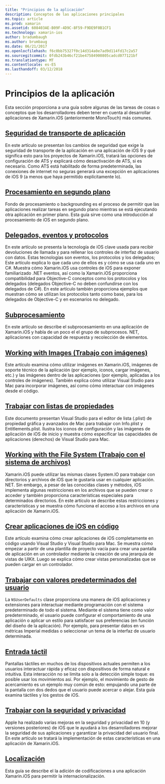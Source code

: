 ```yaml
---
title: "Principios de la aplicación"
description: Conceptos de las aplicaciones principales
ms.topic: article
ms.prod: xamarin
ms.assetid: 608403AE-B09F-4D9C-8F59-F9DE9F0B1CF1
ms.technology: xamarin-ios
author: bradumbaugh
ms.author: brumbaug
ms.date: 06/21/2017
ms.openlocfilehash: f6c0bb75327f0c14d314a0e7ad9d114fd17c2a57
ms.sourcegitcommit: 0fdb243b46cf21be47584900805cadcd077121bf
ms.translationtype: MT
ms.contentlocale: es-ES
ms.lasthandoff: 03/12/2018
---
```

# <a name="application-fundamentals"></a>Principios de la aplicación

Esta sección proporciona a una guía sobre algunas de las tareas de cosas o conceptos que los desarrolladores deben tener en cuenta al desarrollar aplicaciones de Xamarin.iOS (anteriormente MonoTouch) más comunes.

## <a name="app-transport-securityiosapp-fundamentalsatsmd"></a>[Seguridad de transporte de aplicación](~/ios/app-fundamentals/ats.md)

En este artículo se presentan los cambios de seguridad que exige la seguridad de transporte de la aplicación en una aplicación de iOS 9 y qué significa esto para los proyectos de Xamarin.iOS, tratará las opciones de configuración de ATS y explicará cómo desactivación de ATS, si es necesario. Como ATS está habilitado de forma predeterminada, las conexiones de internet no seguras generará una excepción en aplicaciones de iOS 9 (a menos que haya permitido explícitamente lo).


## <a name="backgroundingiosapp-fundamentalsbackgroundingindexmd"></a>[Procesamiento en segundo plano](~/ios/app-fundamentals/backgrounding/index.md)

Fondo de procesamiento o backgrounding es el proceso de permitir que las aplicaciones realizar tareas en segundo plano mientras se está ejecutando otra aplicación en primer plano. Esta guía sirve como una introducción al procesamiento de iOS en segundo plano.


## <a name="events-protocols-and-delegatesiosapp-fundamentalsdelegates-protocols-and-eventsmd"></a>[Delegados, eventos y protocolos](~/ios/app-fundamentals/delegates-protocols-and-events.md)

En este artículo se presenta la tecnología de iOS clave usada para recibir devoluciones de llamada y para rellenar los controles de interfaz de usuario con datos. Estas tecnologías son eventos, los protocolos y los delegados; Este artículo explica lo que cada uno de ellos es y cómo se usa cada uno en C#. Muestra cómo Xamarin.iOS usa controles de iOS para exponer familiarizado .NET eventos, así como la Xamarin.iOS proporciona compatibilidad para Objective-C conceptos como los protocolos y los delegados (delegados Objective-C no deben confundirse con los delegados de C#). En este artículo también proporciona ejemplos que muestran cómo se utilizan los protocolos tanto como base, para los delegados de Objective-C y en escenarios no delegado.

## <a name="threadingiosapp-fundamentalsthreadingmd"></a>[Subprocesamiento](~/ios/app-fundamentals/threading.md)

En este artículo se describe el subprocesamiento en una aplicación de Xamarin.iOS y habla de un poco el el grupo de subprocesos. NET, aplicaciones con capacidad de respuesta y recolección de elementos.&nbsp;

## <a name="working-with-imagesiosapp-fundamentalsimages-iconsindexmd"></a>[Working with Images (Trabajo con imágenes)](~/ios/app-fundamentals/images-icons/index.md)

Este artículo examina cómo utilizar imágenes en Xamarin.iOS, imágenes de soporte técnico de la aplicación (por ejemplo, iconos, cargar imágenes, etc.) y las imágenes dentro de las aplicaciones (por ejemplo, aplicadas a los controles de imágenes). También explica cómo utilizar Visual Studio para Mac para incorporar imágenes, así como cómo interactuar con imágenes desde el código.

## <a name="working-with-property-listsiosapp-fundamentalsindexmd"></a>[Trabajar con listas de propiedades](~/ios/app-fundamentals/index.md)

Este documento presentan Visual Studio para el editor de lista (.plist) de propiedad gráfica y avanzados de Mac para trabajar con Info.plist y Entitlements.plist. Ilustra los iconos de configuración y las imágenes de aplicación de iOS de inicio y muestra cómo especificar las capacidades de aplicaciones (derechos) de Visual Studio para Mac.

## <a name="working-with-the-file-systemiosapp-fundamentalsfile-systemmd"></a>[Working with the File System (Trabajo con el sistema de archivos)](~/ios/app-fundamentals/file-system.md)

Xamarin.iOS puede utilizar las mismas clases System.IO para trabajar con directorios y archivos de iOS que le gustaría usar en cualquier aplicación. NET. Sin embargo, a pesar de las conocidas clases y métodos, iOS implementa algunas restricciones en los archivos que se pueden crear o acceder y también proporciona características especiales para determinados directorios. En este artículo se describe estas restricciones y características y se muestra cómo funciona el acceso a los archivos en una aplicación de Xamarin.iOS.

## <a name="creating-ios-applications-in-codeiosapp-fundamentalsios-code-onlymd"></a>[Crear aplicaciones de iOS en código](~/ios/app-fundamentals/ios-code-only.md)

Este artículo examina cómo crear aplicaciones de iOS completamente en código usando Visual Studio y Visual Studio para Mac. Se muestra cómo empezar a partir de una plantilla de proyecto vacía para crear una pantalla de aplicación en un controlador mediante la creación de una jerarquía de vistas de UIKit. Luego se explica cómo crear vistas personalizadas que se pueden cargar en un controlador.

## <a name="working-with-user-defaultsiosapp-fundamentalsuser-defaultsmd"></a>[Trabajar con valores predeterminados del usuario](~/ios/app-fundamentals/user-defaults.md)

La `NSUserDefaults` clase proporciona una manera de iOS aplicaciones y extensiones para interactuar mediante programación con el sistema predeterminado de todo el sistema. Mediante el sistema tiene como valor predeterminado, el usuario puede configurar el comportamiento de una aplicación o aplicar un estilo para satisfacer sus preferencias (en función del diseño de la aplicación). Por ejemplo, para presentar datos en vs métricas Imperial medidas o seleccionar un tema de la interfaz de usuario determinada.

## <a name="touchiosapp-fundamentalstouchindexmd"></a>[Entrada táctil](~/ios/app-fundamentals/touch/index.md)

Pantallas táctiles en muchos de los dispositivos actuales permiten a los usuarios interactuar rápida y eficaz con dispositivos de forma natural e intuitiva. Esta interacción no se limita solo a la detección simple toque: es posible usar los movimientos así. Por ejemplo, el movimiento de gesto de acercamiento es un ejemplo muy común de esto: empujando una parte de la pantalla con dos dedos que el usuario puede acercar o alejar. Esta guía examina táctiles y los gestos de iOS.

## <a name="working-with-security-and-privacyiosapp-fundamentalssecurity-privacymd"></a>[Trabajar con la seguridad y privacidad](~/ios/app-fundamentals/security-privacy.md)

Apple ha realizado varias mejoras en la seguridad y privacidad en 10 (y versiones posteriores) de iOS que le ayudará a los desarrolladores mejorar la seguridad de sus aplicaciones y garantizar la privacidad del usuario final. En este artículo se tratará la implementación de estas características en una aplicación de Xamarin.iOS.

##  <a name="localizationiosapp-fundamentalslocalizationindexmd"></a>[Localización](~/ios/app-fundamentals/localization/index.md)

Esta guía se describe el la adición de codificaciones a una aplicación Xamarin.iOS para permitir la internacionalización.